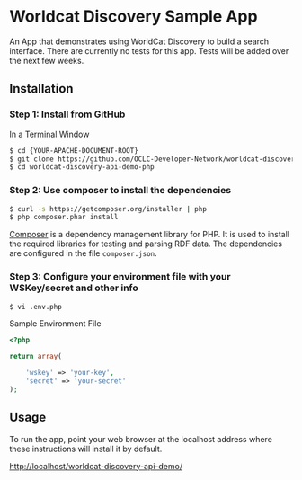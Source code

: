 # Worldcat Discovery Sample App

An App that demonstrates using WorldCat Discovery to build a search interface. There are currently no tests for this app. Tests will be added over the next few weeks.

## Installation

### Step 1: Install from GitHub

In a Terminal Window

```bash
$ cd {YOUR-APACHE-DOCUMENT-ROOT}
$ git clone https://github.com/OCLC-Developer-Network/worldcat-discovery-api-demo-php.git
$ cd worldcat-discovery-api-demo-php
```

### Step 2: Use composer to install the dependencies

```bash
$ curl -s https://getcomposer.org/installer | php
$ php composer.phar install
```

[Composer](https://getcomposer.org/doc/00-intro.md) is a dependency management library for PHP. It is used to install the required libraries for testing and parsing RDF data. The dependencies are configured in the file `composer.json`.

### Step 3: Configure your environment file with your WSKey/secret and other info

```bash
$ vi .env.php
```
Sample Environment File
```php
<?php

return array(

    'wskey' => 'your-key',
    'secret' => 'your-secret'
);
```
## Usage

To run the app, point your web browser at the localhost address where these instructions will install it by default. 

[http://localhost/worldcat-discovery-api-demo/](http://localhost/worldcat-discovery-api-demo-php/public/)
